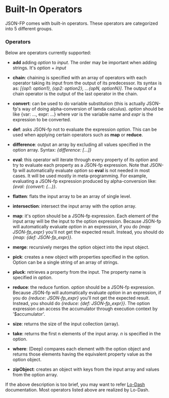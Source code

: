 # Built-In Operators
JSON-FP comes with built-in operators. These operators are categorized into 5 different groups.

### Operators
Below are operators currently supported:

+ **add** adding _option_ to _input_. The order may be important when adding strings. It's _option_ + _input_

+ **chain**: chaining is specified with an array of operators with each operator taking its input from the output of its predecessor. Its syntax is as: _[{op1: option1}, {op2: option2}, ...{opN, optionN}]_. The output of a chain operator is the output of the last operator in the chain.

+ **convert**: can be used to do variable substitution (this is actually JSON-fp's way of doing alpha-conversion of lamda calculus). _option_ should be like {var: ..., expr: ...} where _var_ is the variable name and _expr_ is the expression to be converted.

+ **def**: asks JSON-fp not to evaluate the expression _option_. This can be used when applying certain operators such as **map** or **reduce**.

+ **difference**: output an array by excluding all values specified in the option array. Syntax: _{difference: [...]}_

+ **eval**: this operator will iterate through every property of its _option_ and try to evaluate each property as a JSON-fp expression. Note that JSON-fp will automatically evaluate _option_ so **eval** is not needed in most cases. It will be used mostly in meta-programming. For example, evaluating a JSON-fp expression produced by alpha-conversion like: _{eval: {convert: {...}}_.

+ **flatten**: flats the input array to be an array of single level.

+ **intersection**: intersect the input array with the option array.

+ **map**: it's option should be a JSON-fp expression. Each element of the input array will be the input to the option expression. Because JSON-fp will automatically evaluate _option_ in an expression, if you do _{map: JSON-fp_expr}_ you'll not get the expected result. Instead, you should do _{map: {def: JSON-fp_expr}}_.

+ **merge**: recursively merges the option object into the input object.

+ **pick**: creates a new object with properties specified in the option. Option can be a single string of an array of strings.

+ **pluck**: retrieves a property from the input. The property name is specified in _option_.

+ **reduce**: the reduce funtion. _option_ should be a JSON-fp expression. Because JSON-fp will automatically evaluate _option_ in an expression, if you do _{reduce: JSON-fp_expr}_ you'll not get the expected result. Instead, you should do _{reduce: {def: JSON-fp_expr}}_. The option expression can access the accumulator through execution context by '$accumulator'.

+ **size**: returns the size of the input collection (array).

+ **take**: returns the first n elements of the input array. _n_ is specified in the option.

+ **where**: (Deep) compares each element with the option object and returns those elements having the equivalent property value as the option object.

+ **zipObject**: creates an object with keys from the input array and values from the option array.

If the above description is too brief, you may want to refer [Lo-Dash](https://lodash.com/docs#pick) documentation. Most operators listed above are realized by Lo-Dash.